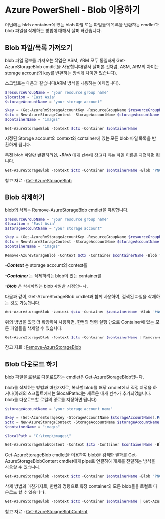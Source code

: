 # Azure PowerShell - Blob 이용하기

이번에는 blob container에 있는 blob 파일 또는 파일들의 목록을 반환하는 cmdlet과 blob 파일을 삭제하는 방법에 대해서 살펴 하겠습니다.

## Blob 파일/목록 가져오기

blob 파일 정보를 가져오는 작업은 ASM, ARM 모두 동일하게 Get-AzureStorageBlob cmdlet을 사용합니다(앞서 살펴본 것처럼, ASM, ARM의 차이는 storage account의 key를 반환하는 방식에 차이만 있습니다).

스크립트는 다음과 같습니다(ARM 방식을 사용하는 예제입니다). 

```powershell
$resourceGroupName = "your resource group name"
$location = "East Asia" 
$storageAccountName = "your storage account"

$key = (Get-AzureRmStorageAccountKey -ResourceGroupName $resourceGroupName -Name $storageAccountName).Value[0]
$ctx = New-AzureStorageContext -StorageAccountName $storageAccountName -StorageAccountKey $key
$containerName = "images"

Get-AzureStorageBlob -Context $ctx -Container $containerName
```

지정된 Storage account의 context와 container에 있는 모든 blob 파일 목록을 반환하게 됩니다.

특정 blob 파일만 반환하려면, ___-Blob___ 매개 변수에 찾고자 하는 파일 이름을 지정하면 됩니다.

```powershell
Get-AzureStorageBlob -Context $ctx -Container $containerName -Blob "PNG/CnE_Cloud/Azure SQL Database.png"
```

참고 자료 : [Get-AzureStorageBlob](https://msdn.microsoft.com/en-us/library/mt603751.aspx)

## Blob 삭제하기

blob의 삭제는 Remove-AzureStorageBlob cmdlet을 이용합니다.

```powershell
$resourceGroupName = "your resource group name"
$location = "East Asia" 
$storageAccountName = "your storage account"

$key = (Get-AzureRmStorageAccountKey -ResourceGroupName $resourceGroupName -Name $storageAccountName).Value[0]
$ctx = New-AzureStorageContext -StorageAccountName $storageAccountName -StorageAccountKey $key
$containerName = "images"

Remove-AzureStorageBlob -Context $ctx -Container $containerName -Blob "PNG/CnE_Cloud/Azure subscription.png"
```

___-Context___ 는 storage account의 context를 

___-Container___ 는 삭제하려는 blob이 있는 container를

___-Blob___ 은 삭제하려는 blob 파일을 지정합니다.

다음과 같이, Get-AzureStorageBlob cmdlet과 함께 사용하여, 검색된 파일을 삭제하는 것도 가능합니다.

```PowerShell
Get-AzureStorageBlob -Context $ctx -Container $containerName -Blob "PNG/CnE_Cloud/Azure SQL Database.png" | Remove-AzureStorageBlob 
```

위의 방법을 조금 더 확장하여 사용하면, 한번의 명령 실행 만으로 Container에 있는 모든 파일들을 삭제할 수 있습니다.

```powershell
Get-AzureStorageBlob -Context $ctx -Container $containerName | Remove-AzureStorageBlob 
```

참고 자료 : [Remove-AzureStorageBlob](https://msdn.microsoft.com/en-us/library/dn806399.aspx)


## Blob 다운로드 하기

blob 파일을 로컬로 다운로드하는 cmdlet은 Get-AzureStorageBlob입니다.

blob를 삭제하는 방법과 마찬가지로, 복사할 blob를 해당 cmdlet에서 직접 지정을 하거나(아래의 스크립트에서는 $localPath라는 새로운 매개 변수가 추가되었습니다. blob를 다운로드할 로컬의 경로를 지정하면 됩니다)

```powershell
$storageAccountName = "your storage account name"

$key = (Get-AzureStorageKey -StorageAccountName $storageAccountName).Primary 
$ctx = New-AzureStorageContext -StorageAccountName $storageAccountName -StorageAccountKey $key
$containerName = "images"

$localPath = "C:\temp\images\"

Get-AzureStorageBlobContent -Context $ctx -Container $containerName -Blob "PNG/CnE_Cloud/Data Factory.png" -Destination $localPath
```

Get-AzureStorageBlob cmdlet을 이용하여 blob을 검색한 결과를 Get-AzureStorageBlobContent cmdlet에게 pipe로 연결하여 개체를 전달하는 방식을 사용할 수 있습니다.

```powershell
Get-AzureStorageBlob -Context $ctx -Container $containerName -Blob "PNG/CnE_Cloud/GitHub.png" | Get-AzureStorageBlobContent -Destination $localPath 
```

삭제 방법과 마찬가지로, 한번의 명령으로 특정 container의 모든 blob들을 로컬로 다운로드 할 수 있습니다.

```powershell
Get-AzureStorageBlob -Context $ctx -Container $containerName | Get-AzureStorageBlobContent -Destination $localPath 
```

참고 자료 : [Get-AzureStorageBlobContent](https://msdn.microsoft.com/en-us/library/mt603508.aspx)